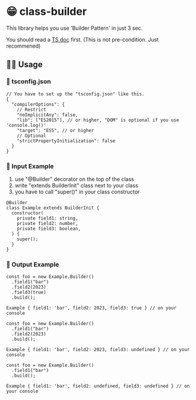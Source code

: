 # 😁 class-builder

This library helps you use 'Builder Pattern' in just 3 sec.

You should read a [TS doc](https://www.typescriptlang.org/docs/handbook/decorators.html) first. (This is not pre-condition. Just recommened)

## 💁‍♂️ Usage

### 🎯 tsconfig.json

```
// You have to set up the "tsconfig.json" like this.
{
  "compilerOptions": {
    // Restrict
    "noImplicitAny": false,
    "lib": ["ES2015"], // or higher, "DOM" is optional if you use 'console.log()'
    "target": "ES5", // or higher
    // Optional
    "strictPropertyInitialization": false
  }
}
```

### 🎯 Input Example

1. use "@Builder" decorator on the top of the class
2. write "extends BuilderInit" class next to your class
3. you have to call "super()" in your class constructor

```
@Builder
class Example extends BuilderInit {
  constructor(
    private field1: string,
    private field2: number,
    private field3: boolean,
  ) {
    super();
  }
}
```

### 🎯 Output Example

```
const foo = new Example.Builder()
  .field1("bar")
  .field2(2023)
  .field3(true)
  .build();

Example { field1: 'bar', field2: 2023, field3: true } // on your console
```

```
const foo = new Example.Builder()
  .field1("bar")
  .field2(2023)
  .build();

Example { field1: 'bar', field2: 2023, field3: undefined } // on your console
```

```
const foo = new Example.Builder()
  .field1("bar")
  .build();

Example { field1: 'bar', field2: undefined, field3: undefined } // on your console
```
